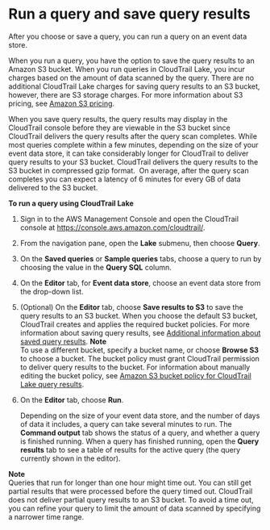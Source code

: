 # Run a query and save query results<a name="query-run-query"></a>

After you choose or save a query, you can run a query on an event data store\. 

 When you run a query, you have the option to save the query results to an Amazon S3 bucket\. When you run queries in CloudTrail Lake, you incur charges based on the amount of data scanned by the query\. There are no additional CloudTrail Lake charges for saving query results to an S3 bucket, however, there are S3 storage charges\. For more information about S3 pricing, see [Amazon S3 pricing](http://aws.amazon.com/s3/pricing/)\. 

 When you save query results, the query results may display in the CloudTrail console before they are viewable in the S3 bucket since CloudTrail delivers the query results after the query scan completes\. While most queries complete within a few minutes, depending on the size of your event data store, it can take considerably longer for CloudTrail to deliver query results to your S3 bucket\. CloudTrail delivers the query results to the S3 bucket in compressed gzip format\.  On average, after the query scan completes you can expect a latency of 6 minutes for every GB of data delivered to the S3 bucket\. 

**To run a query using CloudTrail Lake**

1. Sign in to the AWS Management Console and open the CloudTrail console at [https://console\.aws\.amazon\.com/cloudtrail/](https://console.aws.amazon.com/cloudtrail/)\.

1.  From the navigation pane, open the **Lake** submenu, then choose **Query**\. 

1. On the **Saved queries** or **Sample queries** tabs, choose a query to run by choosing the value in the **Query SQL** column\. 

1. On the **Editor** tab, for **Event data store**, choose an event data store from the drop\-down list\.

1. \(Optional\) On the **Editor** tab, choose **Save results to S3** to save the query results to an S3 bucket\. When you choose the default S3 bucket, CloudTrail creates and applies the required bucket policies\. For more information about saving query results, see [Additional information about saved query results](save-query-results.md)\. 
**Note**  
 To use a different bucket, specify a bucket name, or choose **Browse S3** to choose a bucket\. The bucket policy must grant CloudTrail permission to deliver query results to the bucket\. For information about manually editing the bucket policy, see [Amazon S3 bucket policy for CloudTrail Lake query results](s3-bucket-policy-lake-query-results.md)\. 

1. On the **Editor** tab, choose **Run**\.

   Depending on the size of your event data store, and the number of days of data it includes, a query can take several minutes to run\. The **Command output** tab shows the status of a query, and whether a query is finished running\. When a query has finished running, open the **Query results** tab to see a table of results for the active query \(the query currently shown in the editor\)\.

**Note**  
Queries that run for longer than one hour might time out\. You can still get partial results that were processed before the query timed out\. CloudTrail does not deliver partial query results to an S3 bucket\. To avoid a time out, you can refine your query to limit the amount of data scanned by specifying a narrower time range\.